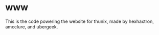 # www

This is the code powering the website for thunix, made by hexhaxtron, amcclure, and ubergeek.